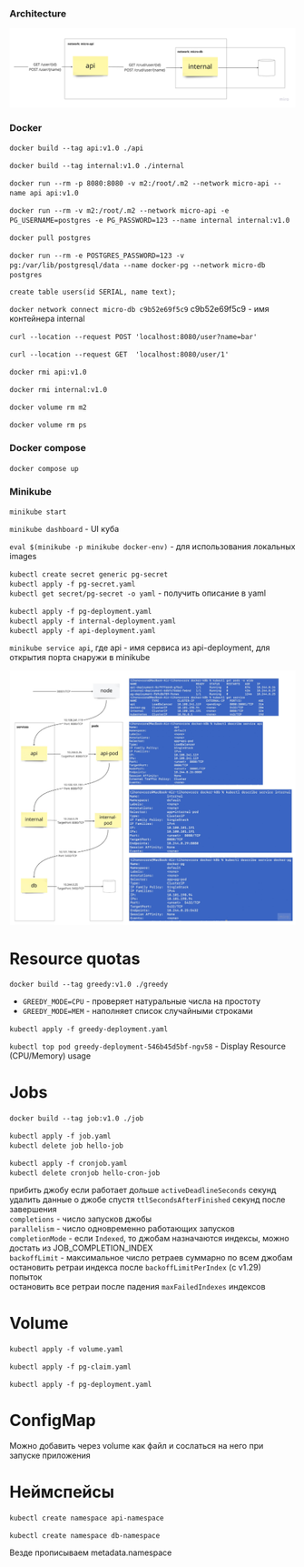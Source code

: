 ### Architecture

![](./.images/arch.png)

### Docker

`docker build --tag api:v1.0 ./api`

`docker build --tag internal:v1.0 ./internal`

`docker run --rm -p 8080:8080 -v m2:/root/.m2 --network micro-api --name api api:v1.0`

`docker run --rm -v m2:/root/.m2 --network micro-api -e PG_USERNAME=postgres -e PG_PASSWORD=123 --name internal internal:v1.0`

`docker pull postgres`

`docker run --rm -e POSTGRES_PASSWORD=123 -v pg:/var/lib/postgresql/data --name docker-pg --network micro-db postgres`

```roomsql
create table users(id SERIAL, name text);
```

`docker network connect micro-db c9b52e69f5c9`
c9b52e69f5c9 - имя контейнера internal

`curl --location --request POST 'localhost:8080/user?name=bar'`

`curl --location --request GET  'localhost:8080/user/1'`

`docker rmi api:v1.0`

`docker rmi internal:v1.0`

`docker volume rm m2`

`docker volume rm ps`

### Docker compose

`docker compose up`

### Minikube

`minikube start`

`minikube dashboard` - UI куба

`eval $(minikube -p minikube docker-env)` - для использования локальных images

`kubectl create secret generic pg-secret`\
`kubectl apply -f pg-secret.yaml`\
`kubectl get secret/pg-secret -o yaml` - получить описание в yaml

`kubectl apply -f pg-deployment.yaml`\
`kubectl apply -f internal-deployment.yaml`\
`kubectl apply -f api-deployment.yaml`

`minikube service api`, где api - имя сервиса из api-deployment, для открытия порта снаружи в minikube 

![](./.images/k8b.jpg)

# Resource quotas

`docker build --tag greedy:v1.0 ./greedy`

* `GREEDY_MODE=CPU` - проверяет натуральные числа на простоту
* `GREEDY_MODE=MEM` - наполняет список случайными строками

`kubectl apply -f greedy-deployment.yaml`

`kubectl top pod greedy-deployment-546b45d5bf-ngv58` - Display Resource (CPU/Memory) usage

# Jobs

`docker build --tag job:v1.0 ./job`

`kubectl apply -f job.yaml`\
`kubectl delete job hello-job`

`kubectl apply -f cronjob.yaml`\
`kubectl delete cronjob hello-cron-job`

прибить джобу если работает дольше `activeDeadlineSeconds` секунд\
удалить данные о джобе спустя `ttlSecondsAfterFinished` секунд после завершения\
`completions` - число запусков джобы\
`parallelism` - число одновременно работающих запусков\
`completionMode` - если `Indexed`, то джобам назначаются индексы, можно достать из JOB_COMPLETION_INDEX\
`backoffLimit` - максимальное число ретраев суммарно по всем джобам\
остановить ретраи индекса после `backoffLimitPerIndex` (с v1.29) попыток\
остановить все ретраи после падения `maxFailedIndexes` индексов

# Volume

`kubectl apply -f volume.yaml`

`kubectl apply -f pg-claim.yaml`

`kubectl apply -f pg-deployment.yaml`

# ConfigMap

Можно добавить через volume как файл и сослаться на него при запуске приложения

# Неймспейсы

`kubectl create namespace api-namespace`

`kubectl create namespace db-namespace`

Везде прописываем metadata.namespace
